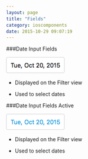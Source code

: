```yaml
---
layout: page
title: "Fields"
category: ioscomponents
date: 2015-10-29 09:07:19
---
```


###Date Input Fields

![Navigation Bar Search](../images/input_field.png)

* Displayed on the Filter view

* Used to select dates

###Date Input Fields Active

![Navigation Bar Search](../images/input_field_active.png)

* Displayed on the Filter view

* Used to select dates
